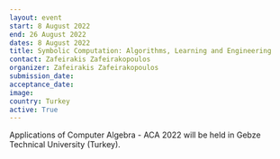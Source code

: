 ```yaml
---
layout: event
start: 8 August 2022
end: 26 August 2022
dates: 8 August 2022
title: Symbolic Computation: Algorithms, Learning and Engineering
contact: Zafeirakis Zafeirakopoulos
organizer: Zafeirakis Zafeirakopoulos
submission_date:
acceptance_date:
image:
country: Turkey
active: True
---
```


Applications of Computer Algebra - ACA 2022 will be held in
Gebze Technical University (Turkey).
